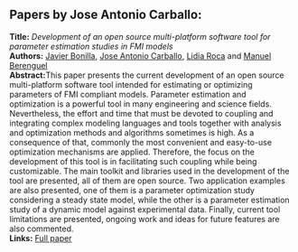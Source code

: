 <h2>Papers by Jose Antonio Carballo:</h2>
<p>
<b>Title:</b> <i> Development of an open source multi-platform software tool for parameter estimation studies in FMI models </i> <br />
<b>Authors:</b> <a href="../authors/author_31.html">Javier Bonilla</a>, <a href="../authors/author_40.html">Jose Antonio Carballo</a>, <a href="../authors/author_231.html">Lidia Roca</a> and <a href="../authors/author_25.html">Manuel Berenguel</a><br />
<b>Abstract:</b>This paper presents the current development of an open source multi-platform software tool intended for estimating or optimizing parameters of FMI compliant models. Parameter estimation and optimization is a powerful tool in many engineering and science fields. Nevertheless, the effort and time that must be devoted to coupling and integrating complex modeling languages and tools together with analysis and optimization methods and algorithms sometimes is high. As a consequence of that, commonly the most convenient and easy-to-use optimization mechanisms are applied. Therefore, the focus on the development of this tool is in facilitating such coupling while being customizable. The main toolkit and libraries used in the development of the tool are presented, all of them are open source. Two application examples are also presented, one of them is a parameter optimization study considering a steady state model, while the other is a parameter estimation study of a dynamic model against experimental data. Finally, current tool limitations are presented, ongoing work and ideas for future features are also commented.<br />
<b>Links:</b> <a href="../submissions/ecp17132683_BonillaCarballoRocaBerenguel.pdf">Full paper</a></p>